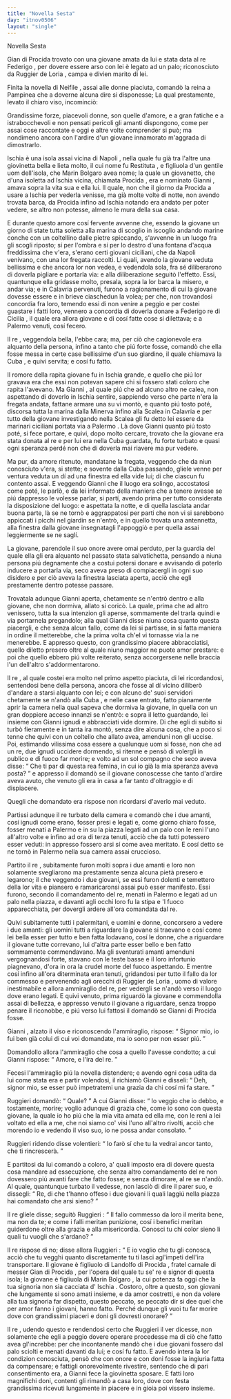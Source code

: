 ```yaml
---
title: "Novella Sesta"
day: "itnov0506"
layout: "single"
---
```

<html>
 <head>
 </head>
 <body>
  <div id="nov0506" type="novella" who="pampinea">
   <head>
    Novella Sesta
   </head>
   <argument>
    <p>
     <milestone id="p05060001"/>
     <name persref="gianniprocida" type="person">
      Gian di Procida
     </name>
     trovato con una giovane amata da lui e stata data al re
     <name persref="fediiar" type="person">
      Federigo
     </name>
     , per dovere essere arso con lei &egrave; legato ad un palo; riconosciuto da
     <name persref="ruggieriloria" type="person">
      Ruggier de Loria
     </name>
     , campa e divien marito di lei.
    </p>
   </argument>
   <div3 type="commentary" who="author">
    <p>
     <milestone id="p05060002"/>
     Finita la novella di
     <name persref="neifile" type="person">
      Neifile
     </name>
     , assai alle donne piaciuta, comand&ograve; la
     <name persref="fiammetta" type="person">
      reina
     </name>
     a
     <name persref="pampinea" type="person">
      Pampinea
     </name>
     che a doverne alcuna dire si disponesse; La qual prestamente, levato il chiaro viso, incominci&ograve;:
    </p>
   </div3>
   <div3 type="commentary" who="pampinea">
    <p>
     <milestone id="p05060003"/>
     Grandissime forze, piacevoli donne, son quelle d'amore, e a gran fatiche e a istrabocchevoli e non pensati pericoli gli amanti dispongono, come per assai cose raccontate e oggi e altre volte comprender si pu&ograve;; ma nondimeno ancora con l'ardire d'un giovane innamorato m'aggrada di dimostrarlo.
    </p>
   </div3>
   <p>
    <milestone id="p05060004"/>
    <name placeref="ischia" type="place">
     Ischia
    </name>
    &egrave; una isola assai vicina di
    <name placeref="napoli" type="place">
     Napoli
    </name>
    , nella quale fu gi&agrave; tra l'altre una giovinetta bella e lieta molto, il cui nome fu
    <name persref="restituta" type="person">
     Restituta
    </name>
    , e figliuola d'un gentile uom dell'isola, che
    <name persref="marino" type="person">
     Marin Bolgaro
    </name>
    avea nome; la quale un giovanetto, che d'una isoletta ad
    <name placeref="ischia" type="place">
     Ischia
    </name>
    vicina, chiamata
    <name placeref="procida" type="place">
     Procida
    </name>
    , era e nominato
    <name persref="gianniprocida" type="person">
     Gianni
    </name>
    , amava sopra la vita sua e ella lui.
    <milestone id="p05060005"/>
    Il quale, non che il giorno da
    <name placeref="procida" type="place">
     Procida
    </name>
    a usare a
    <name placeref="ischia" type="place">
     Ischia
    </name>
    per vederla venisse, ma gi&agrave; molte volte di notte, non avendo trovata barca, da
    <name placeref="procida" type="place">
     Procida
    </name>
    infino ad
    <name placeref="ischia" type="place">
     Ischia
    </name>
    notando era andato per poter vedere, se altro non potesse, almeno le mura della sua casa.
   </p>
   <p>
    <milestone id="p05060006"/>
    E durante questo amore cos&iacute; fervente avvenne che, essendo la giovane un giorno di state tutta soletta alla marina di scoglio in iscoglio andando marine conche con un coltellino dalle pietre spiccando, s'avvenne in un luogo fra gli scogli riposto; s&iacute; per l'ombra e s&iacute; per lo destro d'una fontana d'acqua freddissima che v'era, s'erano certi giovani ciciliani, che da
    <name placeref="napoli" type="place">
     Napoli
    </name>
    venivano, con una lor fregata raccolti.
    <milestone id="p05060007"/>
    Li quali, avendo la giovane veduta bellissima e che ancora lor non vedea, e vedendola sola, fra s&eacute; diliberarono di doverla pigliare e portarla via: e alla diliberazione seguit&ograve; l'effetto.
    <milestone id="p05060008"/>
    Essi, quantunque ella gridasse molto, presala, sopra la lor barca la misero, e andar via; e in
    <name placeref="Calabria" type="place">
     Calavria
    </name>
    pervenuti, furono a ragionamento di cui la giovane dovesse essere e in brieve ciaschedun la volea; per che, non trovandosi concordia fra loro, temendo essi di non venire a peggio e per costei guastare i fatti loro, vennero a concordia di doverla donare a
    <name persref="fediiar" type="person">
     Federigo
    </name>
    re di
    <name placeref="sicilia" type="place">
     Cicilia
    </name>
    , il quale era allora giovane e di cos&iacute; fatte cose si dilettava; e a
    <name placeref="palermo" type="place">
     Palermo
    </name>
    venuti, cos&iacute; fecero.
   </p>
   <p>
    <milestone id="p05060009"/>
    Il
    <name persref="fediiar" type="person">
     re
    </name>
    , veggendola bella, l'ebbe cara; ma, per ci&ograve; che cagionevole era alquanto della persona, infino a tanto che pi&uacute; forte fosse, comand&ograve; che ella fosse messa in certe case bellissime d'un suo giardino, il quale chiamava la
    <name placeref="cuba" type="place">
     Cuba
    </name>
    , e quivi servita; e cos&iacute; fu fatto.
   </p>
   <p>
    <milestone id="p05060010"/>
    Il romore della rapita giovane fu in
    <name placeref="ischia" type="place">
     Ischia
    </name>
    grande, e quello che pi&uacute; lor gravava era che essi non potevan sapere chi si fossero stati coloro che rapita l'avevano.
    <milestone id="p05060011"/>
    Ma
    <name persref="gianniprocida" type="person">
     Gianni
    </name>
    , al quale pi&uacute; che ad alcuno altro ne calea, non aspettando di doverlo in
    <name placeref="ischia" type="place">
     Ischia
    </name>
    sentire, sappiendo verso che parte n'era la fregata andata, fattane armare una su vi mont&ograve;, e quanto pi&uacute; tosto pot&eacute;, discorsa tutta la marina dalla
    <name placeref="minerva" type="place">
     Minerva
    </name>
    infino alla
    <name placeref="scalea" type="place">
     Scalea
    </name>
    in
    <name placeref="Calabria" type="place">
     Calavria
    </name>
    e per tutto della giovane investigando nella
    <name placeref="scalea" type="place">
     Scalea
    </name>
    gli fu detto lei essere da marinari ciciliani portata via a
    <name placeref="palermo" type="place">
     Palermo
    </name>
    .
    <milestone id="p05060012"/>
    L&agrave; dove
    <name persref="gianniprocida" type="person">
     Gianni
    </name>
    quanto pi&uacute; tosto pot&eacute;, si fece portare, e quivi, dopo molto cercare, trovato che la giovane era stata donata al re e per lui era nella
    <name placeref="cuba" type="place">
     Cuba
    </name>
    guardata, fu forte turbato e quasi ogni speranza perd&eacute; non che di doverla mai riavere ma pur vedere.
   </p>
   <p>
    <milestone id="p05060013"/>
    Ma pur, da amore ritenuto, mandatane la fregata, veggendo che da niun conosciuto v'era, si stette; e sovente dalla
    <name placeref="cuba" type="place">
     Cuba
    </name>
    passando, gliele venne per ventura veduta un d&iacute; ad una finestra ed ella vide lui; di che ciascun fu contento assai.
    <milestone id="p05060014"/>
    E veggendo
    <name persref="gianniprocida" type="person">
     Gianni
    </name>
    che il luogo era solingo, accostatosi come pot&eacute;, le parl&ograve;, e da lei informato della maniera che a tenere avesse se pi&uacute; dappresso le volesse parlar, si part&iacute;, avendo prima per tutto considerata la disposizione del luogo:
    <milestone id="p05060015"/>
    e aspettata la notte, e di quella lasciata andar buona parte, l&agrave; se ne torn&ograve; e aggrappatosi per parti che non vi si sarebbono appiccati i picchi nel giardin se n'entr&ograve;, e in quello trovata una antennetta, alla finestra dalla giovane insegnatagli l'appoggi&ograve; e per quella assai leggiermente se ne sagl&iacute;.
   </p>
   <p>
    <milestone id="p05060016"/>
    La giovane, parendole il suo onore avere omai perduto, per la guardia del quale ella gli era alquanto nel passato stata salvatichetta, pensando a niuna persona pi&uacute; degnamente che a costui potersi donare e avvisando di poterlo inducere a portarla via, seco aveva preso di compiacergli in ogni suo disidero e per ci&ograve; aveva la finestra lasciata aperta, acci&ograve; che egli prestamente dentro potesse passare.
   </p>
   <p>
    <milestone id="p05060017"/>
    Trovatala adunque
    <name persref="gianniprocida" type="person">
     Gianni
    </name>
    aperta, chetamente se n'entr&ograve; dentro e alla giovane, che non dormiva, allato si coric&ograve;.
    <milestone id="p05060018"/>
    La quale, prima che ad altro venissero, tutta la sua intenzion gli aperse, sommamente del trarla quindi e via portarnela pregandolo; alla qual
    <name persref="gianniprocida" type="person">
     Gianni
    </name>
    disse niuna cosa quanto questa piacergli, e che senza alcun fallo, come da lei si partisse, in s&iacute; fatta maniera in ordine il metterebbe, che la prima volta ch'el vi tornasse via la ne menerebbe.
    <milestone id="p05060019"/>
    E appresso questo, con grandissimo piacere abbracciatisi, quello diletto presero oltre al quale niuno maggior ne puote amor prestare: e poi che quello ebbero pi&uacute; volte reiterato, senza accorgersene nelle braccia l'un dell'altro s'addormentarono.
   </p>
   <p>
    <milestone id="p05060020"/>
    Il
    <name persref="fediiar" type="person">
     re
    </name>
    , al quale costei era molto nel primo aspetto piaciuta, di lei ricordandosi, sentendosi bene della persona, ancora che fosse al d&iacute; vicino diliber&ograve; d'andare a starsi alquanto con lei;
    <milestone id="p05060021"/>
    e con alcuno de' suoi servidori chetamente se n'and&ograve; alla
    <name placeref="cuba" type="place">
     Cuba
    </name>
    , e nelle case entrato, fatto pianamente aprir la camera nella qual sapeva che dormiva la giovane, in quella con un gran doppiere acceso innanzi se n'entr&ograve;: e sopra il letto guardando, lei insieme con
    <name persref="gianniprocida" type="person">
     Gianni
    </name>
    ignudi e abbracciati vide dormire.
    <milestone id="p05060022"/>
    Di che egli di subito si turb&ograve; fieramente e in tanta ira mont&ograve;, senza dire alcuna cosa, che a poco si tenne che quivi con un coltello che allato avea, amenduni non gli uccise.
    <milestone id="p05060023"/>
    Poi, estimando vilissima cosa essere a qualunque uom si fosse, non che ad un re, due ignudi uccidere dormendo, si ritenne e pens&ograve; di volergli in publico e di fuoco far morire; e volto ad un sol compagno che seco aveva disse:
    <q direct="unspecified" who="fediiar">
     Che ti par di questa rea femina, in cui io gi&agrave; la mia speranza aveva posta?
    </q>
    e appresso il domand&ograve; se il giovane conoscesse che tanto d'ardire aveva avuto, che venuto gli era in casa a far tanto d'oltraggio e di dispiacere.
   </p>
   <p>
    <milestone id="p05060024"/>
    Quegli che domandato era rispose non ricordarsi d'averlo mai veduto.
   </p>
   <p>
    <milestone id="p05060025"/>
    Partissi adunque il
    <name persref="fediiar" type="person">
     re
    </name>
    turbato della camera e comand&ograve; che i due amanti, cos&iacute; ignudi come erano, fosser presi e legati e, come giorno chiaro fosse, fosser menati a
    <name placeref="palermo" type="place">
     Palermo
    </name>
    e in su la piazza legati ad un palo con le reni l'uno all'altro volte e infino ad ora di terza tenuti, acci&ograve; che da tutti potessero esser veduti: in appresso fossero arsi s&iacute; come avea meritato. E cos&iacute; detto se ne torn&ograve; in
    <name placeref="palermo" type="place">
     Palermo
    </name>
    nella sua camera assai cruccioso.
   </p>
   <p>
    <milestone id="p05060026"/>
    Partito il
    <name persref="fediiar" type="person">
     re
    </name>
    , subitamente furon molti sopra i due amanti e loro non solamente svegliarono ma prestamente senza alcuna piet&agrave; presero e legarono; il che veggendo i due giovani, se essi furon dolenti e temettero della lor vita e piansero e ramaricaronsi assai pu&ograve; esser manifesto.
    <milestone id="p05060027"/>
    Essi furono, secondo il comandamento del re, menati in
    <name placeref="palermo" type="place">
     Palermo
    </name>
    e legati ad un palo nella piazza, e davanti agli occhi loro fu la stipa e 'l fuoco apparecchiata, per dovergli ardere all'ora comandata dal re.
   </p>
   <p>
    <milestone id="p05060028"/>
    Quivi subitamente tutti i palermitani, e uomini e donne, concorsero a vedere i due amanti: gli uomini tutti a riguardare la giovane si traevano e cos&iacute; come lei bella esser per tutto e ben fatta lodavano, cos&iacute; le donne, che a riguardare il giovane tutte correvano, lui d'altra parte esser bello e ben fatto sommamente commendavano.
    <milestone id="p05060029"/>
    Ma gli sventurati amanti amenduni vergognandosi forte, stavano con le teste basse e il loro infortunio piagnevano, d'ora in ora la crudel morte del fuoco aspettando.
    <milestone id="p05060030"/>
    E mentre cos&iacute; infino all'ora diterminata eran tenuti, gridandosi per tutto il fallo da lor commesso e pervenendo agli orecchi di
    <name persref="ruggieriloria" type="person">
     Ruggier de Loria
    </name>
    , uomo di valore inestimabile e allora ammiraglio del re, per vedergli se n'and&ograve; verso il luogo dove erano legati. E quivi venuto, prima riguard&ograve; la giovane e commendolla assai di bellezza, e appresso venuto il giovane a riguardare, senza troppo penare il riconobbe, e pi&uacute; verso lui fattosi il domand&ograve; se
    <name persref="gianniprocida" type="person">
     Gianni di Procida
    </name>
    fosse.
   </p>
   <p>
    <milestone id="p05060031"/>
    <name persref="gianniprocida" type="person">
     Gianni
    </name>
    , alzato il viso e riconoscendo l'ammiraglio, rispose:
    <q direct="unspecified" who="gianniprocida">
     Signor mio, io fui ben gi&agrave; colui di cui voi domandate, ma io sono per non esser pi&uacute;.
    </q>
   </p>
   <p>
    <milestone id="p05060032"/>
    Domandollo allora l'ammiraglio che cosa a quello l'avesse condotto; a cui
    <name persref="gianniprocida" type="person">
     Gianni
    </name>
    rispose:
    <q direct="unspecified" who="gianniprocida">
     Amore, e l'ira del re.
    </q>
   </p>
   <p>
    <milestone id="p05060033"/>
    Fecesi l'ammiraglio pi&uacute; la novella distendere; e avendo ogni cosa udita da lui come stata era e partir volendosi, il richiam&ograve;
    <name persref="gianniprocida" type="person">
     Gianni
    </name>
    e disseli:
    <q direct="unspecified" who="gianniprocida">
     Deh, signor mio, se esser pu&ograve; impetratemi una grazia da chi cos&iacute; mi fa stare.
    </q>
   </p>
   <p>
    <milestone id="p05060034"/>
    <name persref="ruggieriloria" type="person">
     Ruggieri
    </name>
    domand&ograve;:
    <q direct="unspecified" who="ruggieriloria">
     Quale?
    </q>
    A cui
    <name persref="gianniprocida" type="person">
     Gianni
    </name>
    disse:
    <q direct="unspecified" who="gianniprocida">
     Io veggio che io debbo, e tostamente, morire; voglio adunque di grazia che, come io sono con questa giovane, la quale io ho pi&uacute; che la mia vita amata ed ella me, con le reni a lei voltato ed ella a me, che noi siamo co' visi l'uno all'altro rivolti, acci&ograve; che morendo io e vedendo il viso suo, io ne possa andar consolato.
    </q>
   </p>
   <p>
    <milestone id="p05060035"/>
    <name persref="ruggieriloria" type="person">
     Ruggieri
    </name>
    ridendo disse volentieri:
    <q direct="unspecified" who="ruggieriloria">
     Io far&ograve; s&iacute; che tu la vedrai ancor tanto, che ti rincrescer&agrave;.
    </q>
   </p>
   <p>
    <milestone id="p05060036"/>
    E partitosi da lui comand&ograve; a coloro, a' quali imposto era di dovere questa cosa mandare ad essecuzione, che senza altro comandamento del re non dovessero pi&uacute; avanti fare che fatto fosse; e senza dimorare, al re se n'and&ograve;. Al quale, quantunque turbato il vedesse, non lasci&ograve; di dire il parer suo, e dissegli:
    <q direct="unspecified" who="ruggieriloria">
     Re, di che t'hanno offeso i due giovani li quali laggi&uacute; nella piazza hai comandato che arsi sieno?
    </q>
   </p>
   <p>
    <milestone id="p05060037"/>
    Il
    <name persref="fediiar" type="person">
     re
    </name>
    gliele disse; seguit&ograve;
    <name persref="ruggieriloria" type="person">
     Ruggieri
    </name>
    :
    <q direct="unspecified" who="ruggieriloria">
     Il fallo commesso da loro il merita bene, ma non da te; e come i falli meritan punizione, cos&iacute; i benefici meritan guiderdone oltre alla grazia e alla misericordia. Conosci tu chi color sieno li quali tu vuogli che s'ardano?
    </q>
   </p>
   <p>
    <milestone id="p05060038"/>
    Il
    <name persref="fediiar" type="person">
     re
    </name>
    rispose di no; disse allora
    <name persref="ruggieriloria" type="person">
     Ruggieri
    </name>
    :
    <q direct="unspecified" who="ruggieriloria">
     E io voglio che tu gli conosca, acci&ograve; che tu vegghi quanto discretamente tu ti lasci agl'impeti dell'ira transportare.
     <milestone id="p05060039"/>
     Il giovane &egrave; figliuolo di
     <name persref="landolfoprocida" type="person">
      Landolfo di Procida
     </name>
     , fratel carnale di messer
     <name persref="gianprocida" type="person">
      Gian di Procida
     </name>
     , per l'opera del quale tu se' re e signor di questa isola; la giovane &egrave; figliuola di
     <name persref="marino" type="person">
      Marin Bolgaro
     </name>
     , la cui potenza fa oggi che la tua signoria non sia cacciata d'
     <name placeref="ischia" type="place">
      Ischia
     </name>
     .
     <milestone id="p05060040"/>
     Costoro, oltre a questo, son giovani che lungamente si sono amati insieme, e da amor costretti, e non da volere alla tua signoria far dispetto, questo peccato, se peccato dir si dee quel che per amor fanno i giovani, hanno fatto. Perch&eacute; dunque gli vuoi tu far morire dove con grandissimi piaceri e doni gli dovresti onorare?
    </q>
   </p>
   <p>
    <milestone id="p05060041"/>
    Il
    <name persref="fediiar" type="person">
     re
    </name>
    , udendo questo e rendendosi certo che
    <name persref="ruggieriloria" type="person">
     Ruggieri
    </name>
    il ver dicesse, non solamente che egli a peggio dovere operare procedesse ma di ci&ograve; che fatto avea gl'increbbe: per che incontanente mand&ograve; che i due giovani fossero dal palo sciolti e menati davanti da lui; e cos&iacute; fu fatto.
    <milestone id="p05060042"/>
    E avendo intera la lor condizion conosciuta, pens&ograve; che con onore e con doni fosse la ingiuria fatta da compensare; e fattigli onorevolmente rivestire, sentendo che di pari consentimento era, a
    <name persref="gianniprocida" type="person">
     Gianni
    </name>
    fece la giovinetta sposare. E fatti loro magnifichi doni, contenti gli rimand&ograve; a casa loro, dove con festa grandissima ricevuti lungamente in piacere e in gioia poi vissero insieme.
   </p>
  </div>
 </body>
</html>